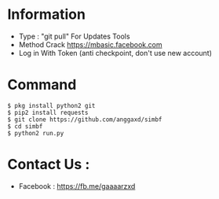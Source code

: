 # Information
* Type : "git pull" For Updates Tools
* Method Crack https://mbasic.facebook.com
* Log in With Token (anti checkpoint, don't use new account)

# Command
```
$ pkg install python2 git
$ pip2 install requests
$ git clone https://github.com/anggaxd/simbf
$ cd simbf
$ python2 run.py
```

# Contact Us :
* Facebook : https://fb.me/gaaaarzxd

